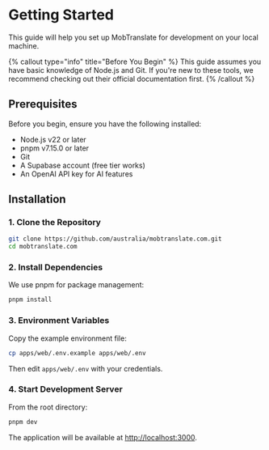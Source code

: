 # Getting Started

This guide will help you set up MobTranslate for development on your local machine.

{% callout type="info" title="Before You Begin" %}
This guide assumes you have basic knowledge of Node.js and Git. If you're new to these tools, we recommend checking out their official documentation first.
{% /callout %}

## Prerequisites

Before you begin, ensure you have the following installed:

- Node.js v22 or later
- pnpm v7.15.0 or later  
- Git
- A Supabase account (free tier works)
- An OpenAI API key for AI features

## Installation

### 1. Clone the Repository

```bash
git clone https://github.com/australia/mobtranslate.com.git
cd mobtranslate.com
```

### 2. Install Dependencies

We use pnpm for package management:

```bash
pnpm install
```

### 3. Environment Variables

Copy the example environment file:

```bash
cp apps/web/.env.example apps/web/.env
```

Then edit `apps/web/.env` with your credentials.

### 4. Start Development Server

From the root directory:

```bash
pnpm dev
```

The application will be available at [http://localhost:3000](http://localhost:3000).